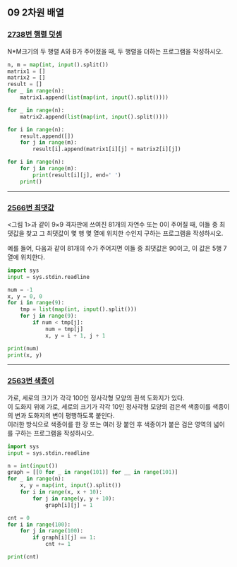 ## 09 2차원 배열

### [2738번 행렬 덧셈](https://boj.kr/2738)

N\*M크기의 두 행렬 A와 B가 주어졌을 때, 두 행렬을 더하는 프로그램을 작성하시오.

```python
n, m = map(int, input().split())
matrix1 = []
matrix2 = []
result = []
for _ in range(n):
    matrix1.append(list(map(int, input().split())))

for _ in range(n):
    matrix2.append(list(map(int, input().split())))

for i in range(n):
    result.append([])
    for j in range(m):
        result[i].append(matrix1[i][j] + matrix2[i][j])

for i in range(n):
    for j in range(m):
        print(result[i][j], end=' ')
    print()
```

---

### [2566번 최댓값](https://boj.kr/2566)

<그림 1>과 같이 9×9 격자판에 쓰여진 81개의 자연수 또는 0이 주어질 때, 이들 중 최댓값을 찾고 그 최댓값이 몇 행 몇 열에 위치한 수인지 구하는 프로그램을 작성하시오.

예를 들어, 다음과 같이 81개의 수가 주어지면 이들 중 최댓값은 90이고, 이 값은 5행 7열에 위치한다.

```python
import sys
input = sys.stdin.readline

num = -1
x, y = 0, 0
for i in range(9):
    tmp = list(map(int, input().split()))
    for j in range(9):
        if num < tmp[j]:
            num = tmp[j]
            x, y = i + 1, j + 1

print(num)
print(x, y)
```

---

### [2563번 색종이](https://boj.kr/2563)

가로, 세로의 크기가 각각 100인 정사각형 모양의 흰색 도화지가 있다.  
이 도화지 위에 가로, 세로의 크기가 각각 10인 정사각형 모양의 검은색 색종이를 색종이의 변과 도화지의 변이 평행하도록 붙인다.  
이러한 방식으로 색종이를 한 장 또는 여러 장 붙인 후 색종이가 붙은 검은 영역의 넓이를 구하는 프로그램을 작성하시오.

```python
import sys
input = sys.stdin.readline

n = int(input())
graph = [[0 for _ in range(101)] for __ in range(101)]
for _ in range(n):
    x, y = map(int, input().split())
    for i in range(x, x + 10):
        for j in range(y, y + 10):
            graph[i][j] = 1

cnt = 0
for i in range(100):
    for j in range(100):
        if graph[i][j] == 1:
            cnt += 1

print(cnt)
```
